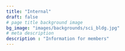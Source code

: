```yaml
---
title: "Internal"
draft: false
# page title background image
bg_image: "images/backgrounds/sci_bldg.jpg"
# meta description
description : "Information for members"
---
```

